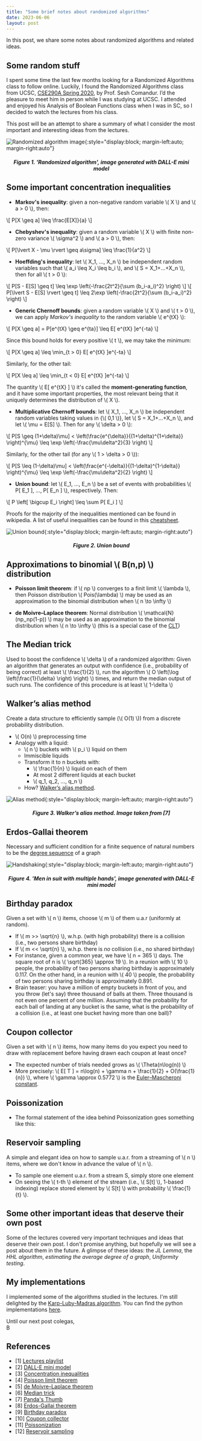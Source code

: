 ```yaml
---
title: "Some brief notes about randomized algorithms"
date: 2023-06-06
layout: post
---
```


In this post, we share some notes about randomized algorithms and related ideas.

<script type="text/javascript" charset="utf-8" src="https://cdn.mathjax.org/mathjax/latest/MathJax.js?config=TeX-AMS-MML_HTMLorMML"></script>

## Some random stuff

I spent some time the last few months looking for a Randomized Algorithms class to follow online. Luckily, I found the Randomized Algorithms class from UCSC, [CSE290A Spring 2020](https://www.youtube.com/watch?v=sXHr3CDAeWE&list=PLOQjlWvnI0faRpH2oJcyW4CuM5Clt8a2n), by Prof. Sesh Comandur. I’d the pleasure to meet him in person while I was studying at UCSC. I attended and enjoyed his Analysis of Boolean Functions class when I was in SC, so I decided to watch the lectures from his class. 

This post will be an attempt to share a summary of what I consider the most important and interesting ideas from the lectures.

![Randomized algorithm image](/assets/imgs/2023-06-06-post/figure_1_blog_2_craiyon_randomized_algorithm.png){:style="display:block; margin-left:auto; margin-right:auto"}
<h5 align="center"> Figure 1. 'Randomized algorithm', image generated with DALL-E mini model</h5>

## Some important concentration inequalities

- **Markov's inequality**: given a non-negative random variable \\( X \\) and \\( a > 0 \\), then:

\\[ P[X \geq a] \leq \frac{E[X]}{a} \\]

- **Chebyshev's inequality**: given a random variable \\( X \\) with finite non-zero variance \\( \sigma^2 \\) and \\( a > 0 \\), then:

\\[ P[\lvert X - \mu \rvert \geq a\sigma] \leq \frac{1}{a^2} \\]

- **Hoeffding's inequality**: let \\( X_1, ..., X_n \\) be independent random variables such that \\( a_i \leq X_i \leq b_i \\), and \\( S = X_1+...+X_n \\), then for all \\( t > 0 \\):

\\[ P[S - E[S] \geq t] \leq \exp \left(-\frac{2t^2}{\sum (b_i-a_i)^2} \right) \\]
\\[ P[\lvert S - E[S] \rvert \geq t] \leq 2\exp \left(-\frac{2t^2}{\sum (b_i-a_i)^2} \right) \\]

- **Generic Chernoff bounds**: given a random variable \\( X \\) and \\( t > 0 \\), we can apply *Markov's inequality* to the random variable \\( e^{tX} \\):

\\[ P[X \geq a] = P[e^{tX} \geq e^{ta}] \leq E[ e^{tX} ]e^{-ta} \\]

Since this bound holds for every positive \\( t \\), we may take the minimum:

\\[ P[X \geq a] \leq \min_{t > 0} E[ e^{tX} ]e^{-ta} \\]

Similarly, for the other tail:

\\[ P[X \leq a] \leq \min_{t < 0} E[ e^{tX} ]e^{-ta} \\]

The quantity \\( E[ e^{tX} ] \\) it's called the **moment-generating function**, and it have some important properties, the most relevant being that it uniquely determines the distribution of \\( X \\).

- **Multiplicative Chernoff bounds**: let \\( X_1, ..., X_n \\) be independent random variables taking values in {\\( 0,1 \\)}, let \\( S = X_1+...+X_n \\), and let \\( \mu = E[S] \\). Then for any \\( \delta > 0 \\):

\\[ P[S \geq (1+\delta)\mu] < \left(\frac{e^{\delta}}{(1+\delta)^{1+\delta}} \right)^{\mu} \leq \exp \left(-\frac{\mu\delta^2}{3} \right) \\]

Similarly, for the other tail (for any \\( 1 > \delta > 0 \\)):

\\[ P[S \leq (1-\delta)\mu] < \left(\frac{e^{-\delta}}{(1-\delta)^{1-\delta}} \right)^{\mu} \leq \exp \left(-\frac{\mu\delta^2}{2} \right) \\]

- **Union bound**: let \\( E_1, ..., E_n \\) be a set of events with probabilities \\( P[ E_1 ], ..., P[ E_n ] \\), respectively. Then:

\\[ P \left[ \bigcup E_i \right] \leq \sum P[ E_i ] \\]

Proofs for the majority of the inequalities mentioned can be found in wikipedia. A list of useful inequalities can be found in this [cheatsheet](https://sites.math.washington.edu/~morrow/335_17/ineq.pdf).

![Union bound](/assets/imgs/2023-06-06-post/figure_2_blog_2_union_bound.png){:style="display:block; margin-left:auto; margin-right:auto"}
<h5 align="center"> Figure 2. Union bound</h5>

## Approximations to binomial \\( B(n,p) \\) distribution

- **Poisson limit theorem**: if \\( np \\) converges to a finit limit \\( \lambda \\), then Poisson distribution \\( Pois(\lambda) \\) may be used as an approximation to the binomial distribution when \\( n \to \infty \\)

- **de Moivre–Laplace theorem**: Normal distribution \\( \mathcal{N}(np,\,np(1-p)) \\) may be used as an approximation to the binomial distribution when \\( n \to \infty \\) (this is a special case of the [CLT](https://en.wikipedia.org/wiki/Central_limit_theorem))

## The Median trick

Used to boost the confidence \\( \delta \\) of a randomized algorithm: Given an algorithm that generates an output with confidence (i.e., probability of being correct) at least \\( \frac{1}{2} \\), run the algorithm \\( O \left(\log \left(\frac{1}{\delta} \right) \right) \\) times, and return the median output of such runs. The confidence of this procedure is at least \\( 1-\delta \\)

## Walker’s alias method

Create a data structure to efficiently sample (\\( O(1) \\)) from a discrete probability distribution.

- \\( O(n) \\) preprocessing time
- Analogy with a liquid:
    - \\( n \\) buckets with \\( p_i \\) liquid on them
    - Immiscible liquids
    - Transform it to n buckets with:
        - \\( \frac{1}{n} \\) liquid on each of them
        - At most 2 different liquids at each bucket
        - \\( q_1, q_2, …, q_n \\)
    - How? [Walker’s alias method](https://en.wikipedia.org/wiki/Alias_method#Table_generation).

![Alias method](/assets/imgs/2023-06-06-post/figure_3_blog_2_walker_alias_method.png){:style="display:block; margin-left:auto; margin-right:auto"}
<h5 align="center"> Figure 3. Walker’s alias method. Image taken from [7]</h5>

## Erdos-Gallai theorem

Necessary and sufficient condition for a finite sequence of natural numbers to be the [degree sequence](https://en.wikipedia.org/wiki/Degree_(graph_theory)#Degree_sequence) of a graph

![Handshaking](/assets/imgs/2023-06-06-post/figure_4_blog_2_craiyon_men_in_suit_with_multiple_hands.png){:style="display:block; margin-left:auto; margin-right:auto"}
<h5 align="center"> Figure 4. 'Men in suit with multiple hands', image generated with DALL-E mini model</h5>

## Birthday paradox

Given a set with \\( n \\) items, choose \\( m \\) of them u.a.r (uniformly at random).

- If \\( m >> \sqrt{n} \\), w.h.p. (with high probability) there is a collision (i.e., two persons share birthday)
- If \\( m << \sqrt{n} \\), w.h.p. there is *no* collision (i.e., no shared birthday)
- For instance, given a common year, we have \\( n = 365 \\) days. The square root of n is \\( \sqrt{365} \approx 19 \\). In a reunion with \\( 10 \\) people, the probability of two persons sharing birthday is approximately 0.117. On the other hand, in a reunion with \\( 40 \\) people, the probability of two persons sharing birthday is approximately 0.891.
- Brain teaser: you have a million of empty buckets in front of you, and you throw (let's say) three thousand of balls at them. Three thousand is not even one percent of one million. Assuming that the probability for each ball of landing at any bucket is the same, what is the probability of a collision (i.e., at least one bucket having more than one ball)? 

## Coupon collector

Given a set with \\( n \\) items, how many items do you expect you need to draw with replacement before having drawn each coupon at least once?

- The expected number of trials needed grows as \\(  \Theta(n\log(n)) \\)
- More precisely: \\( E[ T ] = n\log(n) + \gamma n + \frac{1}{2} + O(\frac{1}{n}) \\), where \\(  \gamma \approx 0.5772 \\) is the [Euler–Mascheroni constant](https://en.wikipedia.org/wiki/Euler%27s_constant).

## Poissonization

- The formal statement of the idea behind Poissonization goes something like this: 

## Reservoir sampling

A simple and elegant idea on how to sample u.a.r. from a streaming of \\( n \\) items, where we don't know in advance the value of \\( n \\). 

- To sample one element u.a.r. from a stream S, simply store one element
- On seeing the \\( t-th \\) element of the stream (i.e., \\( S[t] \\), 1-based indexing) replace stored element by \\( S[t] \\) with probability \\( \frac{1}{t} \\).

## Some other important ideas that deserve their own post

Some of the lectures covered very important techniques and ideas that deserve their own post. I don't promise anything, but hopefully we will see a post about them in the future. A glimpse of these ideas: the *JL Lemma*, the *HHL algorithm*, *estimating the average degree of a graph*, *Uniformity testing*.

## My implementations

I implemented some of the algorithms studied in the lectures. I'm still delighted by the [Karp-Luby-Madras algorithm](https://www.math.cmu.edu/~af1p/Teaching/MCC17/Papers/KLM.pdf). You can find the python implementations [here](https://github.com/b3r8/randomized-algorithms).

Until our next post colegas,  
B

## References

- [1] [Lectures playlist](https://www.youtube.com/watch?v=sXHr3CDAeWE&list=PLOQjlWvnI0faRpH2oJcyW4CuM5Clt8a2n)
- [2] [DALL-E mini model](https://www.craiyon.com)
- [3] [Concentration inequalities](https://en.wikipedia.org/wiki/Concentration_inequality)
- [4] [Poisson limit theorem](https://en.wikipedia.org/wiki/Poisson_limit_theorem)
- [5] [de Moivre–Laplace theorem](https://en.wikipedia.org/wiki/De_Moivre%E2%80%93Laplace_theorem)
- [6] [Median trick](http://www.cs.columbia.edu/~andoni/algoS19/scribes/scribe2.pdf)
- [7] [Panda's Thumb](https://pandasthumb.org/archives/2012/08/lab-notes-the-a.html)
- [8] [Erdos-Gallai theorem](https://en.wikipedia.org/wiki/Erd%C5%91s%E2%80%93Gallai_theorem)
- [9] [Birthday paradox](https://en.wikipedia.org/wiki/Birthday_problem)
- [10] [Coupon collector](https://en.wikipedia.org/wiki/Coupon_collector%27s_problem)
- [11] [Poissonization](https://users.soe.ucsc.edu/~sesh/Teaching/2020/CSE290A/Slides/Lecture11.pdf)
- [12] [Reservoir sampling](https://en.wikipedia.org/wiki/Reservoir_sampling)
